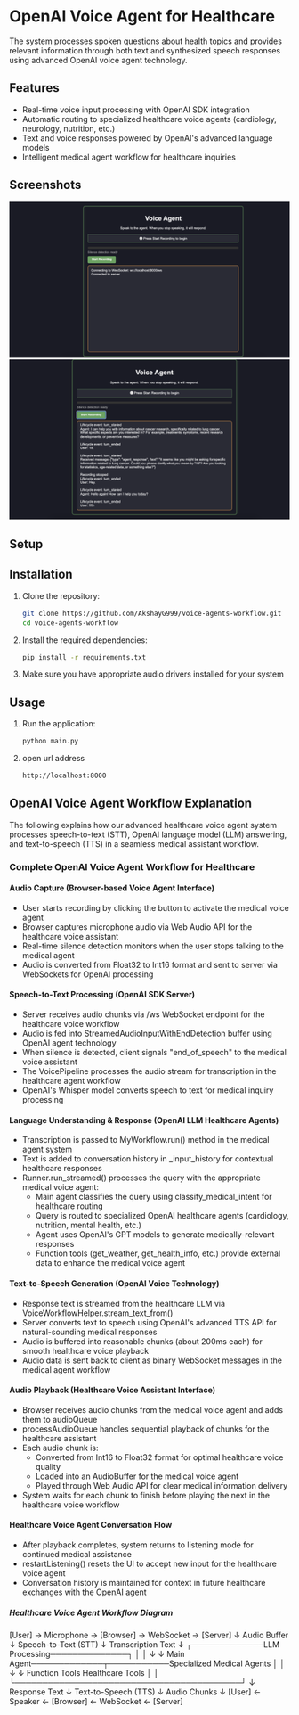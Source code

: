 # OpenAI Voice Agent for Healthcare

The system processes spoken questions about health topics and provides relevant information through both text and synthesized speech responses using advanced OpenAI voice agent technology.

## Features

- Real-time voice input processing with OpenAI SDK integration
- Automatic routing to specialized healthcare voice agents (cardiology, neurology, nutrition, etc.)
- Text and voice responses powered by OpenAI's advanced language models
- Intelligent medical agent workflow for healthcare inquiries

## Screenshots

![Screenshot 1](https://github.com/AkshayG999/voice-agents-workflow/blob/main/public/image-1.png)
![Screenshot 2](https://github.com/AkshayG999/voice-agents-workflow/blob/main/public/image-2.png)

## Setup

## Installation

1. Clone the repository:
   ```bash
   git clone https://github.com/AkshayG999/voice-agents-workflow.git
   cd voice-agents-workflow
   ```

2. Install the required dependencies:
   ```bash
   pip install -r requirements.txt
   ```

3. Make sure you have appropriate audio drivers installed for your system

## Usage

1. Run the application:
   ```bash
   python main.py
   ```
2. open url address
   ```bash
   http://localhost:8000
   ```

## OpenAI Voice Agent Workflow Explanation

The following explains how our advanced healthcare voice agent system processes speech-to-text (STT), OpenAI language model (LLM) answering, and text-to-speech (TTS) in a seamless medical assistant workflow.

### Complete OpenAI Voice Agent Workflow for Healthcare

#### Audio Capture (Browser-based Voice Agent Interface)
- User starts recording by clicking the button to activate the medical voice agent
- Browser captures microphone audio via Web Audio API for the healthcare voice assistant
- Real-time silence detection monitors when the user stops talking to the medical agent
- Audio is converted from Float32 to Int16 format and sent to server via WebSockets for OpenAI processing

#### Speech-to-Text Processing (OpenAI SDK Server)
- Server receives audio chunks via /ws WebSocket endpoint for the healthcare voice workflow
- Audio is fed into StreamedAudioInputWithEndDetection buffer using OpenAI agent technology
- When silence is detected, client signals "end_of_speech" to the medical voice assistant
- The VoicePipeline processes the audio stream for transcription in the healthcare agent workflow
- OpenAI's Whisper model converts speech to text for medical inquiry processing

#### Language Understanding & Response (OpenAI LLM Healthcare Agents)
- Transcription is passed to MyWorkflow.run() method in the medical agent system
- Text is added to conversation history in _input_history for contextual healthcare responses
- Runner.run_streamed() processes the query with the appropriate medical voice agent:
  - Main agent classifies the query using classify_medical_intent for healthcare routing
  - Query is routed to specialized OpenAI healthcare agents (cardiology, nutrition, mental health, etc.)
  - Agent uses OpenAI's GPT models to generate medically-relevant responses
  - Function tools (get_weather, get_health_info, etc.) provide external data to enhance the medical voice agent

#### Text-to-Speech Generation (OpenAI Voice Technology)
- Response text is streamed from the healthcare LLM via VoiceWorkflowHelper.stream_text_from()
- Server converts text to speech using OpenAI's advanced TTS API for natural-sounding medical responses
- Audio is buffered into reasonable chunks (about 200ms each) for smooth healthcare voice playback
- Audio data is sent back to client as binary WebSocket messages in the medical agent workflow

#### Audio Playback (Healthcare Voice Assistant Interface)
- Browser receives audio chunks from the medical voice agent and adds them to audioQueue
- processAudioQueue handles sequential playback of chunks for the healthcare assistant
- Each audio chunk is:
  - Converted from Int16 to Float32 format for optimal healthcare voice quality
  - Loaded into an AudioBuffer for the medical voice agent
  - Played through Web Audio API for clear medical information delivery
- System waits for each chunk to finish before playing the next in the healthcare voice workflow

#### Healthcare Voice Agent Conversation Flow
- After playback completes, system returns to listening mode for continued medical assistance
- restartListening() resets the UI to accept new input for the healthcare voice agent
- Conversation history is maintained for context in future healthcare exchanges with the OpenAI agent

##### Healthcare Voice Agent Workflow Diagram
[User] → Microphone → [Browser] → WebSocket → [Server]
                                              ↓
                                          Audio Buffer
                                              ↓
                                      Speech-to-Text (STT)
                                              ↓
                                      Transcription Text
                                              ↓
                          ┌─────────────LLM Processing──────────────┐
                          │                                         │
                          ↓                                         ↓
                    Main Agent─────────────┬───────────Specialized Medical Agents
                                           │                 │
                                           ↓                 ↓
                                      Function Tools     Healthcare Tools
                          │                                         │
                          └─────────────────────────────────────────┘
                                              ↓
                                       Response Text
                                              ↓
                                    Text-to-Speech (TTS)
                                              ↓
                                        Audio Chunks
                                              ↓
[User] ← Speaker ← [Browser] ← WebSocket ← [Server]